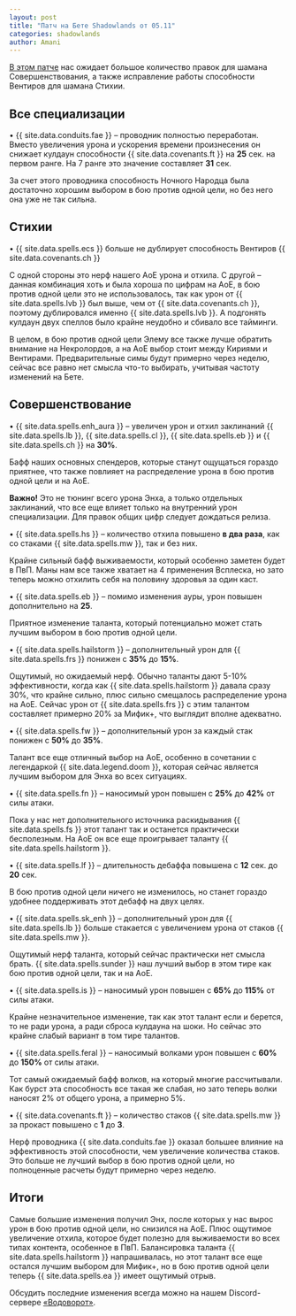 ```yaml
---    
layout: post    
title: "Патч на Бете Shadowlands от 05.11"    
categories: shadowlands  
author: Amani
---    
```

[В этом патче](https://www.wowhead.com/news=318940) нас ожидает большое количество правок для шамана Совершенствования, а также исправление работы способности Вентиров для шамана Стихии.

## Все специализации

• {{ site.data.conduits.fae }} – проводник полностью переработан. Вместо увеличения урона и ускорения времени произнесения он снижает кулдаун способности {{ site.data.covenants.ft }} на **25** сек. на первом ранге. На 7 ранге это значение составляет **31** сек.

За счет этого проводника способность Ночного Народца была достаточно хорошим выбором в бою против одной цели, но без него она уже не так сильна.  

## Стихии

• {{ site.data.spells.ecs }} больше не дублирует способность Вентиров {{ site.data.covenants.ch }}

С одной стороны это нерф нашего АоЕ урона и отхила. С другой – данная комбинация хоть и была хороша по цифрам на АоЕ, в бою против одной цели это не использовалось, так как урон от {{ site.data.spells.lvb }} был выше, чем от {{ site.data.covenants.ch }}, поэтому дублировался именно {{ site.data.spells.lvb }}. А подгонять кулдаун двух спеллов было крайне неудобно и сбивало все тайминги.

В целом, в бою против одной цели Элему все также лучше обратить внимание на Некролордов, а на АоЕ выбор стоит между Кириями и Вентирами. Предварительные симы будут примерно через неделю, сейчас все равно нет смысла что-то выбирать, учитывая частоту изменений на Бете.

<!--more-->

## Совершенствование

• {{ site.data.spells.enh_aura }} – увеличен урон и отхил заклинаний {{ site.data.spells.lb }}, {{ site.data.spells.cl }}, {{ site.data.spells.eb }} и {{ site.data.spells.ch }} на **30%**.

Бафф наших основных спендеров, которые станут ощущаться гораздо приятнее, что также повлияет на распределение урона в бою против одной цели и на АоЕ.

**Важно!** Это не тюнинг всего урона Энха, а только отдельных заклинаний, что все еще влияет только на внутренний урон специализации. Для правок общих цифр следует дождаться релиза.

• {{ site.data.spells.hs }} – количество отхила повышено **в два раза**, как со стаками {{ site.data.spells.mw }}, так и без них.

Крайне сильный бафф выживаемости, который особенно заметен будет в ПвП. Маны нам все также хватает на 4 применения Всплеска, но зато теперь можно отхилить себя на половину здоровья за один каст.

• {{ site.data.spells.eb }} – помимо изменения ауры, урон повышен дополнительно на **25**.

Приятное изменение таланта, который потенциально может стать лучшим выбором в бою против одной цели.

• {{ site.data.spells.hailstorm }} – дополнительный урон для {{ site.data.spells.frs }} понижен с **35%** до **15%**.

Ощутимый, но ожидаемый нерф. Обычно таланты дают 5-10% эффективности, когда как {{ site.data.spells.hailstorm }} давала сразу 30%, что крайне сильно, плюс сильно смещалось распределение урона на АоЕ. Сейчас урон от {{ site.data.spells.frs }} с этим талантом составляет примерно 20% за Мифик+, что выглядит вполне адекватно.

• {{ site.data.spells.fw }} – дополнительный урон за каждый стак понижен с **50%** до **35%**.

Талант все еще отличный выбор на АоЕ, особенно в сочетании с легендаркой {{ site.data.legend.doom }}, которая сейчас является лучшим выбором для Энха во всех ситуациях.

• {{ site.data.spells.fn }} – наносимый урон повышен с **25%** до **42%** от силы атаки.

Пока у нас нет дополнительного источника раскидывания {{ site.data.spells.fs }} этот талант так и останется практически бесполезным. На АоЕ он все еще проигрывает таланту {{ site.data.spells.hailstorm }}.
 
• {{ site.data.spells.lf }} – длительность дебаффа повышена с **12** сек. до **20** сек.

В бою против одной цели ничего не изменилось, но станет гораздо удобнее поддерживать этот дебафф на двух целях.

• {{ site.data.spells.sk_enh }} – дополнительный урон для {{ site.data.spells.lb }} больше стакается с увеличением урона от стаков {{ site.data.spells.mw }}.

Ощутимый нерф таланта, который сейчас практически нет смысла брать. {{ site.data.spells.sunder }} наш лучший выбор в этом тире как бою против одной цели, так и на АоЕ.

• {{ site.data.spells.is }} – наносимый урон повышен с **65%** до **115%** от силы атаки.

Крайне незначительное изменение, так как этот талант если и берется, то не ради урона, а ради сброса кулдауна на шоки. Но сейчас это крайне слабый вариант в том тире талантов.

• {{ site.data.spells.feral }} – наносимый волками урон повышен c **60%** до **150%** от силы атаки.

Тот самый ожидаемый бафф волков, на который многие рассчитывали. Как бурст эта способность все такая же слабая, но зато теперь волки наносят 2% от общего урона, а примерно 5%.

• {{ site.data.covenants.ft }} – количество стаков {{ site.data.spells.mw }} за прокаст повышено с **1** до **3**.

Нерф проводника {{ site.data.conduits.fae }} оказал большее влияние на эффективность этой способности, чем увеличение количества стаков. Это больше не лучший выбор в бою против одной цели, но полноценные расчеты будут примерно через неделю.


## Итоги

Самые большие изменения получил Энх, после которых у нас вырос урон в бою против одной цели, но снизился на АоЕ. Плюс ощутимое увеличение отхила, которое будет полезно для выживаемости во всех типах контента, особенное в ПвП. Балансировка таланта {{ site.data.spells.hailstorm }} напрашивалась, но этот талант все еще остался лучшим выбором для Мифик+, но в бою против одной цели теперь {{ site.data.spells.ea }} имеет ощутимый отрыв.

Обсудить последние изменения всегда можно на нашем Discord-сервере [«Водоворот»](https://discordapp.com/invite/zTQhBn8).
